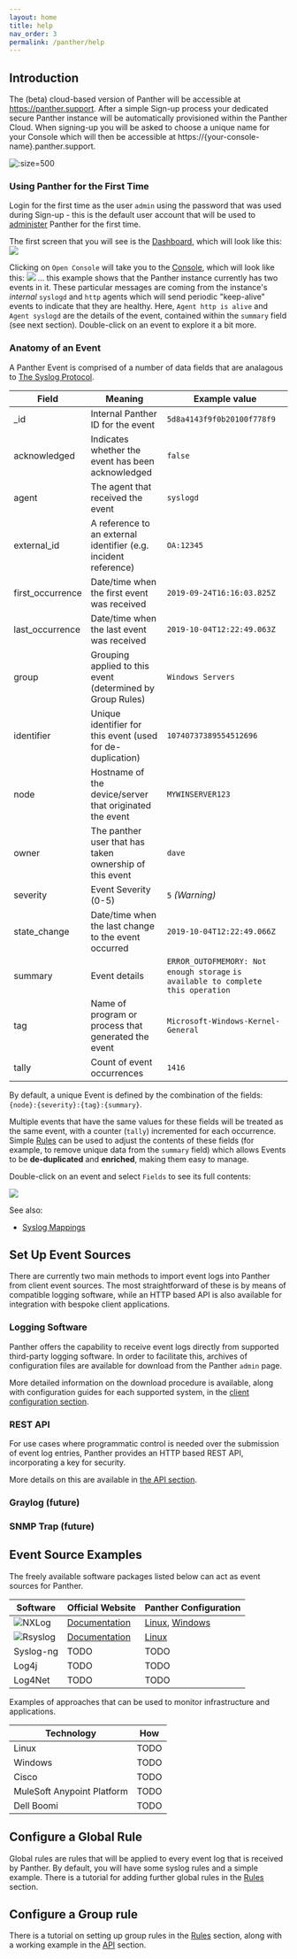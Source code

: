 ```yaml
---
layout: home
title: help
nav_order: 3
permalink: /panther/help
---
```


## Introduction
The (beta) cloud-based version of Panther will be accessible at https://panther.support. After a simple Sign-up process your dedicated secure Panther instance will be automatically provisioned within the Panther Cloud. When signing-up you will be asked to choose a unique name for your Console which will then be accessible at https://{your-console-name}.panther.support.

![](../about/_media/PantherArchitecture.png ':size=500')

### Using Panther for the First Time

Login for the first time as the user `admin` using the password that was used during Sign-up - this is the default user account that will be used to [administer](/admin/) Panther for the first time.

The first screen that you will see is the [Dashboard](/dashboard/#overview), which will look like this:
![](./media/DashboardFirstTime.png)

Clicking on `Open Console` will take you to the [Console](/console/#overview), which will look like this:
![](./media/ConsoleFirstTime.png)
... this example shows that the Panther instance currently has two events in it. These particular messages are coming from the instance's _internal_ `syslogd` and `http` agents which will send periodic "keep-alive" events to indicate that they are healthy. Here, `Agent http is alive` and `Agent syslogd` are the details of the event, contained within the `summary` field (see next section). Double-click on an event to explore it a bit more.

### Anatomy of an Event
A Panther Event is comprised of a number of data fields that are analagous to [The Syslog Protocol](https://tools.ietf.org/html/rfc5424).

| Field            | Meaning                                                         | Example value                                                                     |
| ---------------- | --------------------------------------------------------------- | --------------------------------------------------------------------------------- |
| _id              | Internal Panther ID for the event                               | `5d8a4143f9f0b20100f778f9`                                                        |
| acknowledged     | Indicates whether the event has been acknowledged               | `false`                                                                           |
| agent            | The agent that received the event                               | `syslogd`                                                                         |
| external_id      | A reference to an external identifier (e.g. incident reference) | `OA:12345`                                                                        |
| first_occurrence | Date/time when the first event was received                     | `2019-09-24T16:16:03.825Z`                                                        |
| last_occurrence  | Date/time when the last event was received                      | `2019-10-04T12:22:49.063Z`                                                        |
| group            | Grouping applied to this event (determined by Group Rules)      | `Windows Servers`                                                                 |
| identifier       | Unique identifier for this event (used for de-duplication)      | `10740737389554512696`                                                            |
| node             | Hostname of the device/server that originated the event         | `MYWINSERVER123`                                                                  |
| owner            | The panther user that has taken ownership of this event         | `dave`                                                                            |
| severity         | Event Severity (0-5)                                            | `5` _(Warning)_                                                                   |
| state_change     | Date/time when the last change to the event occurred            | `2019-10-04T12:22:49.066Z`                                                        |
| summary          | Event details                                                   | `ERROR_OUTOFMEMORY: Not enough storage` `is available to complete this operation` |
| tag              | Name of program or process that generated the event             | `Microsoft-Windows-Kernel-General`                                                |
| tally            | Count of event occurrences                                      | `1416`                                                                            |

By default, a unique Event is defined by the combination of the fields: `{node}:{severity}:{tag}:{summary}`.

Multiple events that have the same values for these fields will be treated as the same event, with a counter (`tally`) incremented for each occurrence. Simple [Rules](/rules/#overview) can be used to adjust the contents of these fields (for example, to remove unique data from the `summary` field) which allows Events to be __de-duplicated__ and __enriched__, making them easy to manage.

Double-click on an event and select `Fields` to see its full contents:

![](./media/EventFirstTime.png)


See also:
 * [Syslog Mappings](rules/#syslog-mappings)

## Set Up Event Sources

There are currently two main methods to import event logs into Panther
from client event sources. The most straightforward of these is by
means of compatible logging software, while an HTTP based API is also
available for integration with bespoke client applications.

### Logging Software

Panther offers the capability to receive event logs directly from
supported third-party logging software.  In order to facilitate this,
archives of configuration files are available for download from the
Panther `admin` page.

More detailed information on the download procedure is available,
along with configuration guides for each supported system, in the
[client configuration section](/config/README).

### REST API

For use cases where programmatic control is needed over the submission
of event log entries, Panther provides an HTTP based REST API,
incorporating a key for security.

More details on this are available in [the API section](/api/README).

### Graylog (future)

### SNMP Trap (future)

## Event Source Examples

The freely available software packages listed below can act as event
sources for Panther.

| Software                             | Official Website                                               | Panther Configuration                                                        |
| ------------------------------------ | -------------------------------------------------------------- | ---------------------------------------------------------------------------- |
| ![NXLog](./media/nxlog-logo.png)     | [Documentation](https://nxlog.co/documentation)                | [Linux](/config/README#nxlog-linux), [Windows](/config/README#nxlog-windows) |
| ![Rsyslog](./media/rsyslog-logo.png) | [Documentation](https://www.rsyslog.com/doc/master/index.html) | [Linux](/config/README#rsyslog-linux)                                        |
| Syslog-ng                            | TODO                                                           | TODO                                                                         |
| Log4j                                | TODO                                                           | TODO                                                                         |
| Log4Net                              | TODO                                                           | TODO                                                                         |

Examples of approaches that can be used to monitor infrastructure and applications.

| Technology                 | How  |
| -------------------------- | ---- |
| Linux                      | TODO |
| Windows                    | TODO |
| Cisco                      | TODO |
| MuleSoft Anypoint Platform | TODO |
| Dell Boomi                 | TODO |

## Configure a Global Rule

Global rules are rules that will be applied to every event log that is received by Panther. By default, you will have some syslog rules and a simple example. There is a tutorial for adding further global rules in the [Rules](/rules/README#global-rules) section.

## Configure a Group rule

There is a tutorial on setting up group rules in the [Rules](/rules/README#group-rules) section, along with a working example in the [API](/api/README#example) section.
